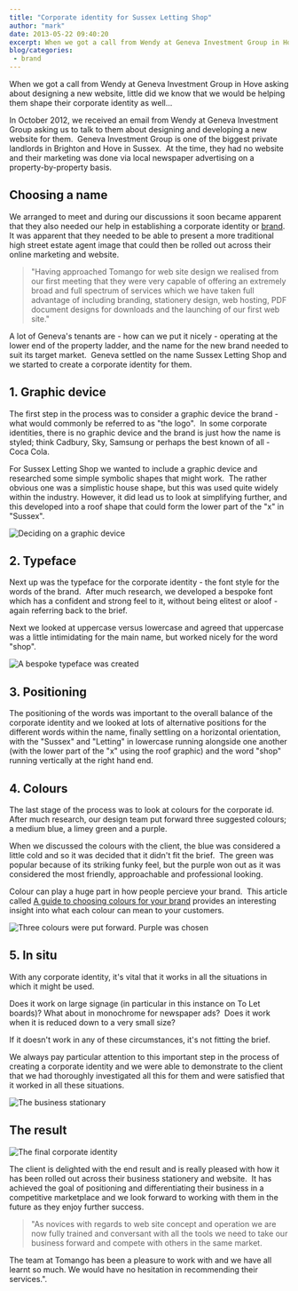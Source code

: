 ```yaml
---
title: "Corporate identity for Sussex Letting Shop"
author: "mark"
date: 2013-05-22 09:40:20
excerpt: When we got a call from Wendy at Geneva Investment Group in Hove asking about designing a new website, little did we know that we would be helping them shape their corporate identity as well...
blog/categories: 
 - brand
---
```


When we got a call from Wendy at Geneva Investment Group in Hove asking about designing a new website, little did we know that we would be helping them shape their corporate identity as well...

In October 2012, we received an email from Wendy at Geneva Investment Group asking us to talk to them about designing and developing a new website for them.  Geneva Investment Group is one of the biggest private landlords in Brighton and Hove in Sussex.  At the time, they had no website and their marketing was done via local newspaper advertising on a property-by-property basis.

## Choosing a name

We arranged to meet and during our discussions it soon became apparent that they also needed our help in establishing a corporate identity or [brand](http://www.tomango.co.uk/creates/brand/).  It was apparent that they needed to be able to present a more traditional high street estate agent image that could then be rolled out across their online marketing and website.

> "Having approached Tomango for web site design we realised from our first meeting that they were very capable of offering an extremely broad and full spectrum of services which we have taken full advantage of including branding, stationery design, web hosting, PDF document designs for downloads and the launching of our first web site."

A lot of Geneva's tenants are - how can we put it nicely - operating at the lower end of the property ladder, and the name for the new brand needed to suit its target market.  Geneva settled on the name Sussex Letting Shop and we started to create a corporate identity for them.

## 1. Graphic device

The first step in the process was to consider a graphic device the brand - what would commonly be referred to as "the logo".  In some corporate identities, there is no graphic device and the brand is just how the name is styled; think Cadbury, Sky, Samsung or perhaps the best known of all - Coca Cola.

For Sussex Letting Shop we wanted to include a graphic device and researched some simple symbolic shapes that might work.  The rather obvious one was a simplistic house shape, but this was used quite widely within the industry. However, it did lead us to look at simplifying further, and this developed into a roof shape that could form the lower part of the "x" in "Sussex".

![](images/blog/graphicdevice.jpg "Deciding on a graphic device")

## 2. Typeface

Next up was the typeface for the corporate identity - the font style for the words of the brand.  After much research, we developed a bespoke font which has a confident and strong feel to it, without being elitest or aloof - again referring back to the brief.

Next we looked at uppercase versus lowercase and agreed that uppercase was a little intimidating for the main name, but worked nicely for the word "shop".

![](images/blog/typeface.jpg "A bespoke typeface was created")

## 3. Positioning

The positioning of the words was important to the overall balance of the corporate identity and we looked at lots of alternative positions for the different words within the name, finally settling on a horizontal orientation, with the "Sussex" and "Letting" in lowercase running alongside one another (with the lower part of the "x" using the roof graphic) and the word "shop" running vertically at the right hand end.

## 4. Colours

The last stage of the process was to look at colours for the corporate id.  After much research, our design team put forward three suggested colours; a medium blue, a limey green and a purple.

When we discussed the colours with the client, the blue was considered a little cold and so it was decided that it didn't fit the brief.  The green was popular because of its striking funky feel, but the purple won out as it was considered the most friendly, approachable and professional looking.

Colour can play a huge part in how people percieve your brand.  This article called [A guide to choosing colours for your brand](http://www.usabilitypost.com/2008/09/29/a-guide-to-choosing-colors-for-your-brand/) provides an interesting insight into what each colour can mean to your customers.

![](images/blog/colourssussexletting.jpg "Three colours were put forward. Purple was chosen")

## 5. In situ

With any corporate identity, it's vital that it works in all the situations in which it might be used.

Does it work on large signage (in particular in this instance on To Let boards)? What about in monochrome for newspaper ads?  Does it work when it is reduced down to a very small size?

If it doesn't work in any of these circumstances, it's not fitting the brief.

We always pay particular attention to this important step in the process of creating a corporate identity and we were able to demonstrate to the client that we had thoroughly investigated all this for them and were satisfied that it worked in all these situations.

![](images/blog/businessstationary.jpg "The business stationary")

## The result

![](images/blog/finalidentity.jpg "The final corporate identity")

The client is delighted with the end result and is really pleased with how it has been rolled out across their business stationery and website.  It has achieved the goal of positioning and differentiating their business in a competitive marketplace and we look forward to working with them in the future as they enjoy further success.

> "As novices with regards to web site concept and operation we are now fully trained and conversant with all the tools we need to take our business forward and compete with others in the same market.

The team at Tomango has been a pleasure to work with and we have all learnt so much. We would have no hesitation in recommending their services.".



